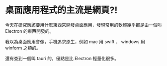 # 桌面應用程式的主流是網頁?!

今天在研究應該要用什麼東西來開發桌面應用，發現常用的軟體幾乎都是由一個叫 Electron 的東西開發的。

我以為桌面應用會像，手機追求原生，例如 mac 用 swift 、 windows 用 winform 之類的。

還有查到一個叫 tauri 的，優點是比 Electron 輕量化很多。

